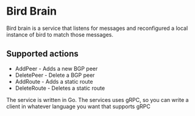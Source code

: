 # Bird Brain

Bird brain is a service that listens for messages and reconfigured a local instance of bird to match those messages.

## Supported actions
* AddPeer - Adds a new BGP peer
* DeletePeer - Delete a BGP peer
* AddRoute - Adds a static route
* DeleteRoute - Deletes a static route

The service is written in Go. The services uses gRPC, so you can write a client in whatever language you want that supports gRPC
